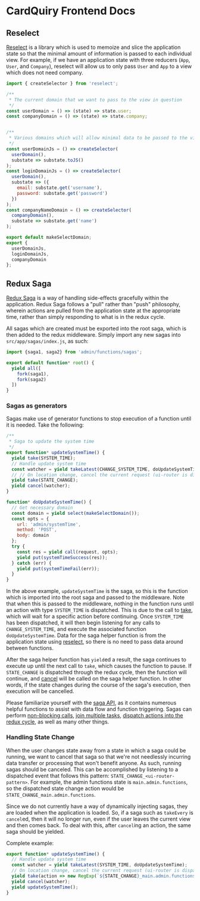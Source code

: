 # CardQuiry Frontend Docs

## Reselect

[Reselect](https://github.com/reactjs/reselect) is a library which is used to memoize and slice the application state so that the minimal amount of information is passed to each individual view. For example, if we have an application state with three reducers (`App`, `User`, and `Company`), reselect will allow us to only pass `User` and `App` to a view which does not need company.

```javascript
import { createSelector } from 'reselect';

/**
 * The current domain that we want to pass to the view in question
 */
const userDomain = () => (state) => state.user;
const companyDomain = () => (state) => state.company;


/**
 * Various domains which will allow minimal data to be passed to the views in question 
 */
const userDomainJs = () => createSelector(
  userDomain(),
  substate => substate.toJS()
);
const loginDomainJs = () => createSelector(
  userDomain(),
  substate => ({
    email: substate.get('username'),
    password: substate.get('password')
  })
);
const companyNameDomain = () => createSelector(
  companyDomain(),
  substate => substate.get('name')
);

export default makeSelectDomain;
export {
  userDomainJs,
  loginDomainJs,
  companyDomain
};

```

## Redux Saga

[Redux Saga](https://redux-saga.js.org/) is a way of handling side-effects gracefully within the application. Redux Saga follows a "pull" rather than "push" philosophy, wherein actions are pulled from the application state at the appropriate time, rather than simply responding to what is in the redux cycle. 

All sagas which are created must be exported into the root saga, which is then added to the redux middleware. Simply import any new sagas into `src/app/sagas/index.js`, as such:

```javascript
import {saga1, saga2} from 'admin/functions/sagas';

export default function* root() {
  yield all([
    fork(saga1),
    fork(saga2)
  ])
}
```

### Sagas as generators

Sagas make use of generator functions to stop execution of a function until it is needed. Take the following:

```javascript
/**
 * Saga to update the system time
 */
export function* updateSystemTime() {
  yield take(SYSTEM_TIME);
  // Handle update system time
  const watcher = yield takeLatest(CHANGE_SYSTEM_TIME, doUpdateSystemTime);
  // // On location change, cancel the current request (ui-router is dispatching the STATE_CHANGE event on each state change success)
  yield take(STATE_CHANGE);
  yield cancel(watcher);
}

function* doUpdateSystemTime() {
  // Get necessary domain
  const domain = yield select(makeSelectDomain());
  const opts = {
    url: 'admin/systemTime',
    method: 'POST',
    body: domain
  };
  try {
    const res = yield call(request, opts);
    yield put(systemTimeSuccess(res));
  } catch (err) {
    yield put(systemTimeFail(err));
  }
}
```

In the above example, `updateSystemTime` is the saga, so this is the function which is imported into the root saga and passed to the middleware. Note that when this is passed to the middleware, nothing in the function runs until an action with type `SYSTEM_TIME` is dispatched. This is due to the call to [take](https://redux-saga.js.org/docs/api/), which will wait for a specific action before continuing. Once `SYSTEM_TIME` has been dispatched, it will then begin listening for any calls to `CHANGE_SYSTEM_TIME`, and execute the associated function `doUpdateSystemTime`. Data for the saga helper function is from the application state using [reselect](https://github.com/reactjs/reselect), so there is no need to pass data around between functions.

After the saga helper function has `yield`ed a result, the saga continues to execute up until the next call to `take`, which causes the function to pause. If `STATE_CHANGE` is dispatched through the redux cycle, then the function will continue, and [cancel](https://redux-saga.js.org/docs/api/#canceltask) will be called on the saga helper function. In other words, if the state changes during the course of the saga's execution, then execution will be cancelled.

Please familiarize yourself with the [saga API](https://redux-saga.js.org/docs/api/), as it contains numerous helpful functions to assist with data flow and function triggering. Sagas can perform [non-blocking calls](https://redux-saga.js.org/docs/api#forkfn-args), [join multiple tasks](https://redux-saga.js.org/docs/api#jointask), [dispatch actions into the redux cycle](https://redux-saga.js.org/docs/api#putaction), as well as many other things.

### Handling State Change

When the user changes state away from a state in which a saga could be running, we want to cancel that saga so that we're not needlessly incurring data transfer or processing that won't benefit anyone. As such, running sagas should be canceled. This can be accomplished by listening to a dispatched event that follows this pattern: `STATE_CHANGE_<ui-router-pattern>`. For example, the admin functions state is `main.admin.functions`, so the dispatched state change action would be `STATE_CHANGE_main.admin.functions`.

Since we do not currently have a way of dynamically injecting sagas, they are loaded when the application is loaded. So, if a saga such as `takeEvery` is `cancel`ed, then it will no longer run, even if the user leaves the current view and then comes back. To deal with this, after `cancel`ing an action, the same saga should be yielded.

Complete example:

```javascript
export function* updateSystemTime() {
  // Handle update system time
  const watcher = yield takeLatest(SYSTEM_TIME, doUpdateSystemTime);
  // On location change, cancel the current request (ui-router is dispatching the STATE_CHANGE event on each state change success)
  yield take(action => new RegExp(`${STATE_CHANGE}_main.admin.functions`).test(action.type));
  yield cancel(watcher);
  yield updateSystemTime();
}
```
